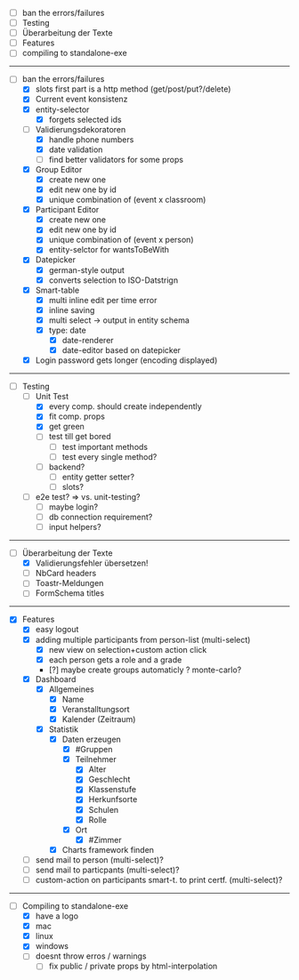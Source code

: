 - [ ] ban the errors/failures
- [ ] Testing
- [ ] Überarbeitung der Texte
- [ ] Features
- [ ] compiling to standalone-exe
----------------------------------

- [ ] ban the errors/failures
    - [x] slots first part is a http method (get/post/put?/delete)
    - [x] Current event konsistenz
    - [x] entity-selector
        - [x] forgets selected ids
    - [ ] Validierungsdekoratoren
        - [x] handle phone numbers
        - [x] date validation
        - [ ] find better validators for some props
    - [x] Group Editor
        - [x] create new one
        - [x] edit new one by id
        - [x] unique combination of (event x classroom)
    - [x] Participant Editor
        - [x] create new one
        - [x] edit new one by id
        - [x] unique combination of (event x person)
        - [x] entity-selctor for wantsToBeWith
    - [x] Datepicker
        - [x] german-style output
        - [x] converts selection to ISO-Datstrign
    - [x] Smart-table
        - [x] multi inline edit per time error
        - [x] inline saving
        - [x] multi select -> output in entity schema
        - [x] type: date 
            - [x] date-renderer
            - [x] date-editor based on datepicker
    - [x] Login password gets longer (encoding displayed)

----------------------------------
- [ ] Testing
    - [ ] Unit Test
        - [x] every comp. should create independently
        - [x] fit comp. props
        - [x] get green
        - [ ] test till get bored
            - [ ] test important methods
            - [ ] test every single method?
        - [ ] backend?
            - [ ] entity getter setter?
            - [ ] slots?
    - [ ] e2e test? => vs. unit-testing?
        - [ ] maybe login?
        - [ ] db connection requirement?
        - [ ] input helpers?

----------------------------------
- [ ] Überarbeitung der Texte
    - [x] Validierungsfehler übersetzen!
    - [ ] NbCard headers
    - [ ] Toastr-Meldungen
    - [ ] FormSchema titles

----------------------------------
- [x] Features
    - [x] easy logout
    - [x] adding multiple participants from person-list (multi-select)
        - [x] new view on selection+custom action click
        - [x] each person gets a role and a grade
        - [?] maybe create groups automaticly ? monte-carlo?    
    - [x] Dashboard
        - [x] Allgemeines
            - [x] Name
            - [x] Veranstalltungsort
            - [x] Kalender (Zeitraum)
        - [x] Statistik
          - [x] Daten erzeugen
              - [x] #Gruppen
              - [x] Teilnehmer
                  - [x] Alter
                  - [x] Geschlecht
                  - [x] Klassenstufe
                  - [x] Herkunfsorte
                  - [x] Schulen
                  - [x] Rolle 
              - [x] Ort
                  - [x] #Zimmer
          - [x] Charts framework finden
    - [ ] send mail to person (multi-select)?
    - [ ] send mail to particpants (multi-select)?
    - [ ] custom-action on participants smart-t. to print certf. (multi-select)?

----------------------------------
- [ ] Compiling to standalone-exe
    - [x] have a logo
    - [x] mac
    - [x] linux
    - [x] windows
    - [ ] doesnt throw erros / warnings
        - [ ] fix public / private props by html-interpolation
